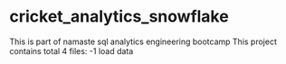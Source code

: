 # cricket_analytics_snowflake
This is part of namaste sql analytics engineering bootcamp
This project contains total 4 files:
-1 load data
